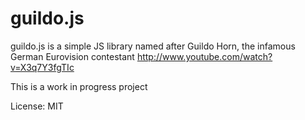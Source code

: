 guildo.js
=========

guildo.js is a simple JS library named after Guildo Horn, the infamous German Eurovision contestant <http://www.youtube.com/watch?v=X3q7Y3fgTIc>

This is a work in progress project

License: MIT